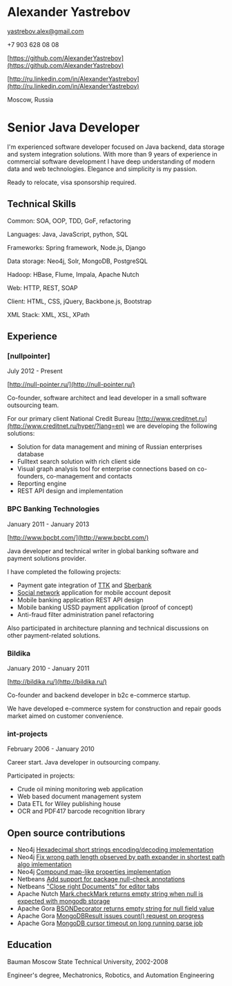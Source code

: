 Alexander Yastrebov
===================

yastrebov.alex@gmail.com

+7 903 628 08 08

[https://github.com/AlexanderYastrebov](https://github.com/AlexanderYastrebov)

[http://ru.linkedin.com/in/AlexanderYastrebov](http://ru.linkedin.com/in/AlexanderYastrebov)

Moscow, Russia


Senior Java Developer
=====================

I'm experienced software developer focused on Java backend, data storage and system integration solutions.
With more than 9 years of experience in commercial software development I have deep understanding of modern
data and web technologies. Elegance and simplicity is my passion.

Ready to relocate, visa sponsorship required.


Technical Skills
----------------

Common: SOA, OOP, TDD, GoF, refactoring

Languages: Java, JavaScript, python, SQL

Frameworks: Spring framework, Node.js, Django

Data storage: Neo4j, Solr, MongoDB, PostgreSQL

Hadoop: HBase, Flume, Impala, Apache Nutch

Web: HTTP, REST, SOAP

Client: HTML, CSS, jQuery, Backbone.js, Bootstrap

XML Stack: XML, XSL, XPath


Experience
----------

### [nullpointer]

July 2012 - Present

[http://null-pointer.ru/](http://null-pointer.ru/)

Co-founder, software architect and lead developer in a small software outsourcing 
team.

For our primary client National Credit Bureau [http://www.creditnet.ru](http://www.creditnet.ru/hyper/?lang=en)
we are developing the following solutions:

* Solution for data management and mining of Russian enterprises database
* Fulltext search solution with rich client side
* Visual graph analysis tool for enterprise connections based on co-founders, co-management and contacts
* Reporting engine
* REST API design and implementation


### BPC Banking Technologies 

January 2011 - January 2013

[http://www.bpcbt.com/](http://www.bpcbt.com/)

Java developer and technical writer in global banking software and payment solutions provider.

I have completed the following projects:

* Payment gate integration of [TTK](http://ttk.ru) and [Sberbank](http://sberbank.ru)
* [Social network](http://ok.ru) application for mobile account deposit
* Mobile banking application REST API design
* Mobile banking USSD payment application (proof of concept)
* Anti-fraud filter administration panel refactoring

Also participated in architecture planning and technical discussions on other payment-related solutions.


### Bildika

January 2010 - January 2011

[http://bildika.ru/](http://bildika.ru/)

Co-founder and backend developer in b2c e-commerce startup.

We have developed e-commerce system for construction and repair goods market
aimed on customer convenience.


### int-projects

February 2006 - January 2010

Career start. Java developer in outsourcing company.

Participated in projects:

* Crude oil mining monitoring web application
* Web based document management system
* Data ETL for Wiley publishing house
* OCR and PDF417 barcode recognition library


Open source contributions
-------------------------

* Neo4j [Hexadecimal short strings encoding/decoding implementation](https://github.com/neo4j/neo4j/pull/330)
* Neo4j [Fix wrong path length observed by path expander in shortest path algo imlementation](https://github.com/neo4j/neo4j/pull/569)
* Neo4j [Compound map-like properties implementation](https://github.com/neo4j/neo4j/pull/695)
* Netbeans [Add support for package null-check annotations](https://netbeans.org/bugzilla/show_bug.cgi?id=250702)
* Netbeans ["Close right Documents" for editor tabs](https://netbeans.org/bugzilla/show_bug.cgi?id=185733)
* Apache Nutch [Mark.checkMark returns empty string when null is expected with mongodb storage](https://issues.apache.org/jira/browse/NUTCH-2029)
* Apache Gora [BSONDecorator returns empty string for null field value](https://issues.apache.org/jira/browse/GORA-423)
* Apache Gora [MongoDBResult issues count() request on progress](https://issues.apache.org/jira/browse/GORA-424)
* Apache Gora [MongoDB cursor timeout on long running parse job](https://issues.apache.org/jira/browse/GORA-426)


Education
---------

Bauman Moscow State Technical University, 2002-2008

Engineer's degree, Mechatronics, Robotics, and Automation Engineering





